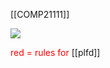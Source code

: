 [[COMP21111]]

![](https://i.imgur.com/BBofiNq.png)


<span style="color:red">red = rules for</span> [[plfd]]